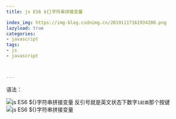 ```yaml
---
title: js ES6 ${}字符串拼接变量

index_img: https://img-blog.csdnimg.cn/20191117161934200.png
lazyload: true
categories:
- javascript
tags:
- js
- javascript



---
```












语法：

![js ES6 ${}字符串拼接变量](https://img-blog.csdnimg.cn/20191117161934200.png)
反引号就是英文状态下数字`1前面`那个按键
![js ES6 ${}字符串拼接变量](https://img-blog.csdnimg.cn/20191117161155331.png)


